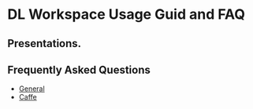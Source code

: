 # DL Workspace Usage Guid and FAQ

## Presentations. 

## Frequently Asked Questions

* [General](FAQ.md)
* [Caffe](Caffe_FAQ.md)